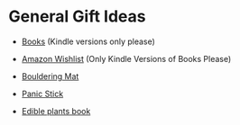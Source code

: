 # General Gift Ideas

- [Books](https://github.com/TerryLansdown/lists/blob/master/books-to-get.md) (Kindle versions only please)

- [Amazon Wishlist](https://www.amazon.co.uk/hz/wishlist/ls/amYEMNIYY7ALL8?ref_=wl_share)  (Only Kindle Versions of Books Please)
- [Bouldering Mat](https://alpkit.com/products/mujo-bouldering-mat)
- [Panic Stick](https://www.decathlon.co.uk/p/kong-panic-quickdraw/_/R-p-X8360989?mc=8360989&utm_term=8360989-2047927&srsltid=AQP2TeMJyomYzm7ndeArxHt-vzY7RFGqvi6cEx7vPacHj6oD0tjnVcpYQr)
- [Edible plants book](https://shop.eatweeds.co.uk/products/edible-and-medicinal-wild-plants-of-britain-and-ireland?utm_source=website&utm_medium=organic&utm_campaign=Edible+and+Medicinal+Wild+Plants&utm_content=embed&utm_term=v-A)